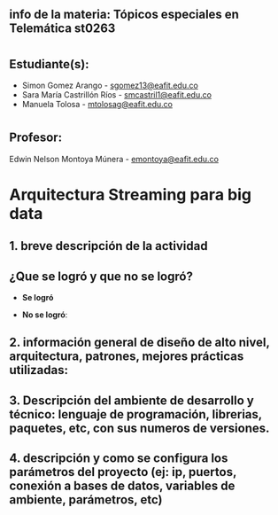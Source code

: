 ## info de la materia: Tópicos especiales en Telemática st0263 
#
## Estudiante(s): 
- Simon Gomez Arango - sgomez13@eafit.edu.co
- Sara María Castrillón Ríos - smcastril1@eafit.edu.co
- Manuela Tolosa - mtolosag@eafit.edu.co
#
## Profesor: 
Edwin Nelson Montoya Múnera - emontoya@eafit.edu.co
#

# Arquitectura Streaming para big data

## 1. breve descripción de la actividad

## ¿Que se logró y que no se logró?
- **Se logró**


- **No se logró**:

## 2. información general de diseño de alto nivel, arquitectura, patrones, mejores prácticas utilizadas:

## 3. Descripción del ambiente de desarrollo y técnico: lenguaje de programación, librerias, paquetes, etc, con sus numeros de versiones.

## 4. descripción y como se configura los parámetros del proyecto (ej: ip, puertos, conexión a bases de datos, variables de ambiente, parámetros, etc)

